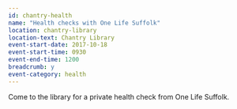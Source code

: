 ```yaml
---
id: chantry-health
name: "Health checks with One Life Suffolk"
location: chantry-library
location-text: Chantry Library
event-start-date: 2017-10-18
event-start-time: 0930
event-end-time: 1200
breadcrumb: y
event-category: health
---
```


Come to the library for a private health check from One Life Suffolk.

